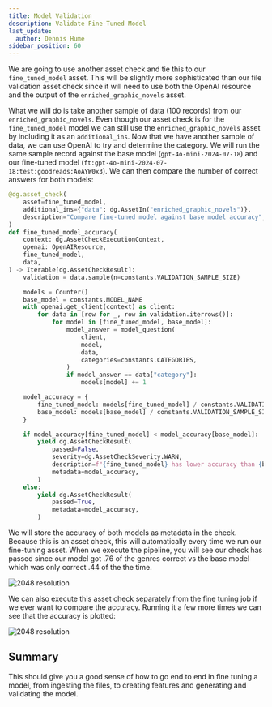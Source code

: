 ```yaml
---
title: Model Validation
description: Validate Fine-Tuned Model
last_update:
  author: Dennis Hume
sidebar_position: 60
---
```


We are going to use another asset check and tie this to our `fine_tuned_model` asset. This will be slightly more sophisticated than our file validation asset check since it will need to use both the OpenAI resource and the output of the `enriched_graphic_novels` asset.

What we will do is take another sample of data (100 records) from our `enriched_graphic_novels`. Even though our asset check is for the `fine_tuned_model` model we can still use the `enriched_graphic_novels` asset by including it as an `additional_ins`. Now that we have another sample of data, we can use OpenAI to try and determine the category. We will run the same sample record against the base model (`gpt-4o-mini-2024-07-18`) and our fine-tuned model (`ft:gpt-4o-mini-2024-07-18:test:goodreads:AoAYW0x3`). We can then compare the number of correct answers for both models:

```python
@dg.asset_check(
    asset=fine_tuned_model,
    additional_ins={"data": dg.AssetIn("enriched_graphic_novels")},
    description="Compare fine-tuned model against base model accuracy",
)
def fine_tuned_model_accuracy(
    context: dg.AssetCheckExecutionContext,
    openai: OpenAIResource,
    fine_tuned_model,
    data,
) -> Iterable[dg.AssetCheckResult]:
    validation = data.sample(n=constants.VALIDATION_SAMPLE_SIZE)

    models = Counter()
    base_model = constants.MODEL_NAME
    with openai.get_client(context) as client:
        for data in [row for _, row in validation.iterrows()]:
            for model in [fine_tuned_model, base_model]:
                model_answer = model_question(
                    client,
                    model,
                    data,
                    categories=constants.CATEGORIES,
                )
                if model_answer == data["category"]:
                    models[model] += 1

    model_accuracy = {
        fine_tuned_model: models[fine_tuned_model] / constants.VALIDATION_SAMPLE_SIZE,
        base_model: models[base_model] / constants.VALIDATION_SAMPLE_SIZE,
    }

    if model_accuracy[fine_tuned_model] < model_accuracy[base_model]:
        yield dg.AssetCheckResult(
            passed=False,
            severity=dg.AssetCheckSeverity.WARN,
            description=f"{fine_tuned_model} has lower accuracy than {base_model}",
            metadata=model_accuracy,
        )
    else:
        yield dg.AssetCheckResult(
            passed=True,
            metadata=model_accuracy,
        )
```

We will store the accuracy of both models as metadata in the check. Because this is an asset check, this will automatically every time we run our fine-tuning asset. When we execute the pipeline, you will see our check has passed since our model got .76 of the genres correct vs the base model which was only correct .44 of the the time.

![2048 resolution](/images/tutorial/llm-fine-tuning/model_accuracy_1.png)

We can also execute this asset check separately from the fine tuning job if we ever want to compare the accuracy. Running it a few more times we can see that the accuracy is plotted:

![2048 resolution](/images/tutorial/llm-fine-tuning/model_accuracy_2.png)

## Summary

This should give you a good sense of how to go end to end in fine tuning a model, from ingesting the files, to creating features and generating and validating the model.